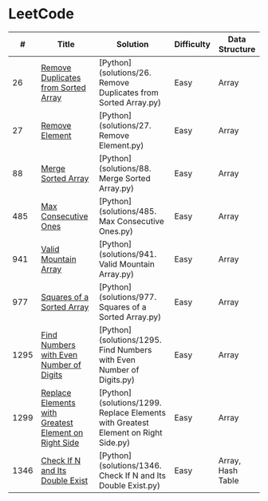 # LeetCode

| # | Title | Solution | Difficulty | Data Structure |
| - | ----- | -------- | ---------- | -------------- |
| 26 | [Remove Duplicates from Sorted Array](https://leetcode.com/problems/remove-duplicates-from-sorted-array/) | [Python](solutions/26. Remove Duplicates from Sorted Array.py) | Easy | Array |
| 27 | [Remove Element](https://leetcode.com/problems/remove-element/) | [Python](solutions/27. Remove Element.py) | Easy | Array |
| 88 | [Merge Sorted Array](https://leetcode.com/problems/merge-sorted-array/) | [Python](solutions/88. Merge Sorted Array.py) | Easy | Array |
| 485 | [Max Consecutive Ones](https://leetcode.com/problems/max-consecutive-ones/) | [Python](solutions/485. Max Consecutive Ones.py) | Easy | Array |
| 941 | [Valid Mountain Array](https://leetcode.com/problems/valid-mountain-array/) | [Python](solutions/941. Valid Mountain Array.py) | Easy | Array |
| 977 | [Squares of a Sorted Array](https://leetcode.com/problems/squares-of-a-sorted-array/) | [Python](solutions/977. Squares of a Sorted Array.py) | Easy | Array |
| 1295 | [Find Numbers with Even Number of Digits](https://leetcode.com/problems/find-numbers-with-even-number-of-digits/) | [Python](solutions/1295. Find Numbers with Even Number of Digits.py) | Easy | Array |
| 1299 | [Replace Elements with Greatest Element on Right Side](https://leetcode.com/problems/replace-elements-with-greatest-element-on-right-side/) | [Python](solutions/1299. Replace Elements with Greatest Element on Right Side.py) | Easy | Array |
| 1346 | [Check If N and Its Double Exist](https://leetcode.com/problems/check-if-n-and-its-double-exist/) | [Python](solutions/1346. Check If N and Its Double Exist.py) | Easy | Array, Hash Table |

